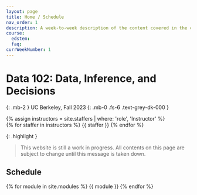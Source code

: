 ```yaml
---
layout: page
title: Home / Schedule
nav_order: 1
description: A week-to-week description of the content covered in the course.
course:
  edstem: 
  faq: 
currWeekNumber: 1
---
```


# Data 102: Data, Inference, and Decisions

{: .mb-2 }
UC Berkeley, Fall 2023
{: .mb-0 .fs-6 .text-grey-dk-000 }


<!-- [Ed](https://edstem.org/){:target="_blank" .btn .btn-ed .mr-1 }
[Datahub](http://data102.datahub.berkeley.edu/){:target="_blank" .btn .btn-datahub .mr-1 }
[Gradescope](https://www.gradescope.com/){:target="_blank" .btn .btn-gradescope .mr-1 }
[Extenuating Circumstances](https://forms.gle/GRREdhkik6bKm9bJA){:target="_blank .btn .btn-blue .mr-1} -->

<div>
{% assign instructors = site.staffers | where: 'role', 'Instructor' %}
  <div class="role">
    {% for staffer in instructors %}
    {{ staffer }}
    {% endfor %}
  </div>
</div>

{: .highlight }
> This website is still a work in progress. All contents on this page are subject to change until this message is taken down.


<a name="schedule"></a>
## Schedule

{% for module in site.modules %}
{{ module }}
{% endfor %}

